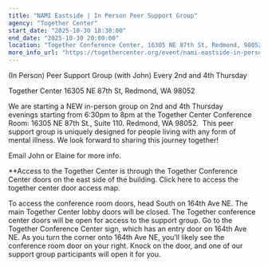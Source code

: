 ```yaml
---
title: "NAMI Eastside | In Person Peer Support Group"
agency: "Together Center"
start_date: "2025-10-30 18:30:00"
end_date: "2025-10-30 20:00:00"
location: "Together Conference Center, 16305 NE 87th St, Redmond, 98052, United States"
more_info_url: "https://togethercenter.org/event/nami-eastside-in-person-peer-support-group/2025-10-30/"
---
```

(In Person) Peer Support Group (with John) Every 2nd and 4th Thursday



Together Center
16305 NE 87th St, Redmond, WA 98052










We are starting a NEW in-person group on 2nd and 4th Thursday evenings starting from 6:30pm to 8pm at the Together Center Conference 
Room: 16305 NE 87th St., Suite 110. Redmond, WA 98052. 
This peer support group is uniquely designed for people living with any form of mental illness. We look forward to sharing this journey together!









Email John or Elaine for more info.

**Access to the Together Center is through the Together Conference Center doors on the east side of the building. Click here to access the together center door access map.














To access the conference room doors, head South on 164th Ave NE. The main Together Center lobby doors will be closed. The Together conference center doors will be open for access to the support group. 
Go to the Together Conference Center sign, which has an entry door on 164th Ave NE. As you turn the corner onto 164th Ave NE, you’ll likely see the conference room door on your right. Knock on the door, and one of our support group participants will open it for you.
